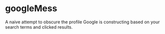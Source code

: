 # googleMess
A naive attempt to obscure the profile Google is constructing based on your search terms and clicked results.
